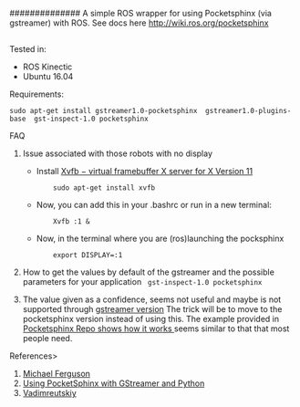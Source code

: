 
############## 
A simple ROS wrapper for using Pocketsphinx (via gstreamer) with ROS. See docs here http://wiki.ros.org/pocketsphinx
##




Tested in:
- ROS Kinectic 
- Ubuntu 16.04
 
 
Requirements:

```
sudo apt-get install gstreamer1.0-pocketsphinx  gstreamer1.0-plugins-base  gst-inspect-1.0 pocketsphinx
```

FAQ

1. Issue associated with those robots with no display
    * Install [Xvfb − virtual framebuffer X server for X Version 11](https://www.x.org/archive/X11R7.6/doc/man/man1/Xvfb.1.xhtml)
        
        ```
            sudo apt-get install xvfb
        ```   
  
    * Now, you can add this in your .bashrc or run in a new terminal:

        ``` 
            Xvfb :1 &        
        ```         
    
    
    
    * Now, in the terminal where you are (ros)launching the pocksphinx
  
        ``` 
            export DISPLAY=:1        
        ```   
        

2. How to get the values by default of the gstreamer and the possible parameters for your application
        ``` 
            gst-inspect-1.0 pocketsphinx
        ``` 

3. The value given as a confidence, seems not useful and maybe is not supported through [gstreamer version](https://sourceforge.net/p/cmusphinx/discussion/help/thread/0197b952/?limit=25) 
The trick will be to move to the pocketsphinx version instead of using this.
The example provided in [Pocketsphinx Repo shows how it works ](https://github.com/cmusphinx/pocketsphinx/blob/master/swig/python/test/decoder_test.py) seems similar to that that most people need.

        
References>

1. [Michael Ferguson](https://github.com/mikeferguson/pocketsphinx)
2. [Using PocketSphinx with GStreamer and Python](http://cmusphinx.sourceforge.net/wiki/gstreamer)
3. [Vadimreutskiy](https://github.com/vadimreutskiy/pocketsphinx)
